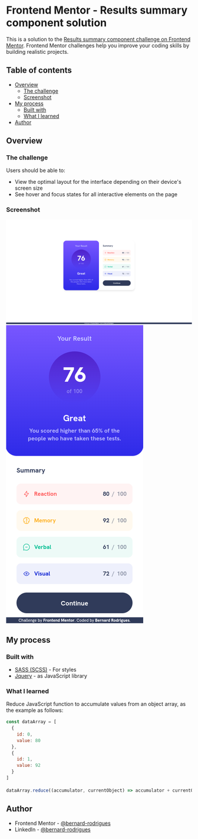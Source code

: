 # Frontend Mentor - Results summary component solution

This is a solution to the [Results summary component challenge on Frontend Mentor](https://www.frontendmentor.io/challenges/results-summary-component-CE_K6s0maV). Frontend Mentor challenges help you improve your coding skills by building realistic projects. 

## Table of contents

- [Overview](#overview)
  - [The challenge](#the-challenge)
  - [Screenshot](#screenshot)
  <!-- - [Links](#links) -->
- [My process](#my-process)
  - [Built with](#built-with)
  - [What I learned](#what-i-learned)
- [Author](#author)

## Overview

### The challenge

Users should be able to:

- View the optimal layout for the interface depending on their device's screen size
- See hover and focus states for all interactive elements on the page

### Screenshot

![Screenshot from the Desktop component](./public/screenshotDesktop.png)
![Screenshot from the Mobile component](./public/screenshotMobile.png)

<!-- ### Links

- Solution URL: [Add solution URL here](https://your-solution-url.com)
- Live Site URL: [Add live site URL here](https://your-live-site-url.com) -->

## My process

### Built with

- [SASS (SCSS)](https://sass-lang.com/) - For styles
- [Jquery](https://jquery.com/) - as JavaScript library

### What I learned

Reduce JavaScript function to accumulate values from an object array, as the example as follows:

```JavaScript
const dataArray = [
  {
    id: 0,
    value: 80
  },
  {
    id: 1,
    value: 92
  }
]

dataArray.reduce((accumulator, currentObject) => accumulator + currentObject.value, 0)
```

## Author

- Frontend Mentor - [@bernard-rodrigues](https://www.frontendmentor.io/profile/bernard-rodrigues)
- LinkedIn - [@bernard-rodrigues](https://www.linkedin.com/in/bernard-rodrigues)